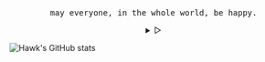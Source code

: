 <!---
hawkf07/hawkf07 is a ✨ special ✨ repository because its `README.md` (this file) appears on your GitHub profile.
You can click the Preview link to take a look at your changes.
--->
<p align="left"><b></b></p>
  <p align="center">
    <samp>
      may everyone, in the whole world, be happy.
    </samp>
  </p>
<p align="right"></b></p>

<details align="center">
<summary> &#9655;</summary>

<p align="center">
  <samp>
    [<a href="mailto:fikrifadilah299@gmail.com">e-mail</a>]
    [<a href="https://personal-website-three-chi-91.vercel.app/">website</a>]
  </samp>
</p>

<h2></h2><br>

</details>

![Hawk's GitHub stats](https://github-readme-stats.vercel.app/api?username=hawkf07&theme=onedark&show_icons=true)
